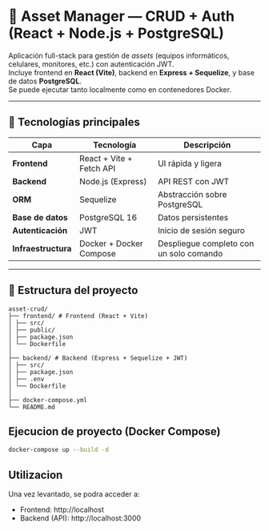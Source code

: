 # 🧭 Asset Manager — CRUD + Auth (React + Node.js + PostgreSQL)

Aplicación full-stack para gestión de *assets* (equipos informáticos, celulares, monitores, etc.) con autenticación JWT.  
Incluye frontend en **React (Vite)**, backend en **Express + Sequelize**, y base de datos **PostgreSQL**.  
Se puede ejecutar tanto localmente como en contenedores Docker.

---

## 🚀 Tecnologías principales

| Capa | Tecnología | Descripción |
|------|-------------|--------------|
| **Frontend** | React + Vite + Fetch API | UI rápida y ligera |
| **Backend** | Node.js (Express) | API REST con JWT |
| **ORM** | Sequelize | Abstracción sobre PostgreSQL |
| **Base de datos** | PostgreSQL 16 | Datos persistentes |
| **Autenticación** | JWT | Inicio de sesión seguro |
| **Infraestructura** | Docker + Docker Compose | Despliegue completo con un solo comando |

---

## 📁 Estructura del proyecto
```
asset-crud/
├── frontend/ # Frontend (React + Vite)
│ ├── src/
│ ├── public/
│ ├── package.json
│ └── Dockerfile
│
├── backend/ # Backend (Express + Sequelize + JWT)
│ ├── src/
│ ├── package.json
│ ├── .env
│ └── Dockerfile
│
├── docker-compose.yml
└── README.md
```
## Ejecucion de proyecto (Docker Compose)
```bash
docker-compose up --build -d
```

## Utilizacion
Una vez levantado, se podra acceder a:
- Frontend: http://localhost
- Backend (API): http://localhost:3000